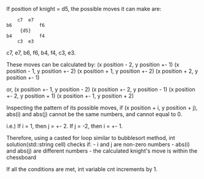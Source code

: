 If position of knight = d5, the possible moves it can make are:

		c7	e7
	b6			f6
		 {d5}
	b4			f4
		c3	e3

c7, e7, b6, f6, b4, f4, c3, e3.

These moves can be calculated by:
(x position - 2, y position +- 1)
(x position - 1, y position +- 2)
(x position + 1, y position +- 2)
(x position + 2, y position +- 1)

or,
(x position +- 1, y position - 2)
(x position +- 2, y position - 1)
(x position +- 2, y position + 1)
(x position +- 1, y position + 2)

Inspecting the pattern of its possible moves, 
if (x position + i, y position + j),
abs(i) and abs(j) cannot be the same numbers, and cannot equal to 0. 

i.e.) If i = 1, then j = +- 2.
	  If j = -2, then i = +- 1.

Therefore, using a casted for loop similar to bubblesort method, 
int solution(std::string cell) checks if:
	- i and j are non-zero numbers
	- abs(i) and abs(j) are different numbers
	- the calculated knight's move is within the chessboard

If all the conditions are met, int variable cnt increments by 1.

